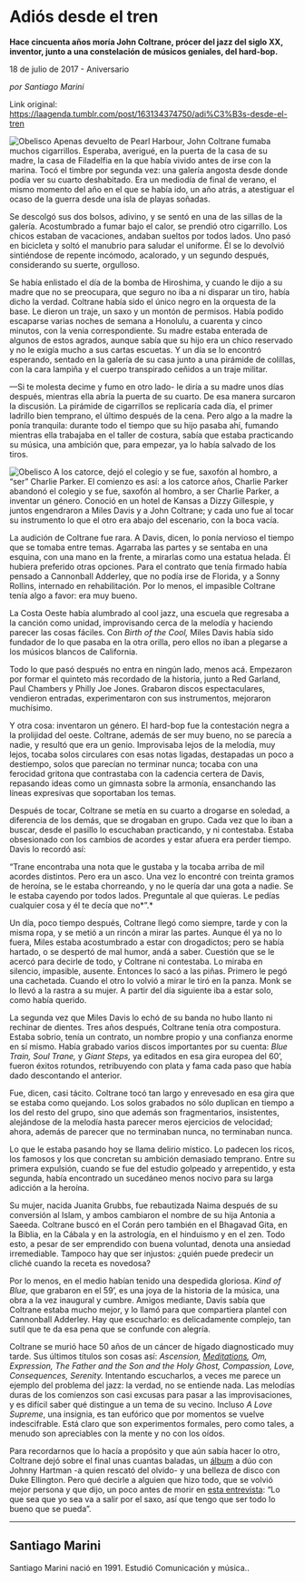 # Adiós desde el tren

**Hace cincuenta años moría John Coltrane, prócer del jazz del siglo XX, inventor, junto a una constelación de músicos geniales, del hard-bop.**

18 de julio de 2017 - Aniversario

_por Santiago Marini_

Link original: https://laagenda.tumblr.com/post/163134374750/adi%C3%B3s-desde-el-tren

![Obelisco](https://64.media.tumblr.com/08ddc6ee845b3c13aad578429488fe91/tumblr_inline_pjzz16cxmv1t6q87u_500.jpg)
Apenas
devuelto de Pearl Harbour, John Coltrane fumaba muchos cigarrillos.
Esperaba, averigué, en la puerta de la casa de su madre, la casa de
Filadelfia en la que había vivido antes de irse con la marina. 
Tocó el timbre por segunda vez: una galería angosta desde donde
podía ver su cuarto deshabitado. Era un mediodía de final de
verano, el mismo momento del año en el que se había ido, un año
atrás, a atestiguar el ocaso de la guerra desde una isla de playas
soñadas.


Se
descolgó sus dos bolsos, adivino, y se sentó en una de las sillas
de la galería. Acostumbrado a fumar bajo el calor, se prendió otro
cigarrillo. Los chicos estaban de vacaciones, andaban sueltos por
todos lados. Uno pasó en bicicleta y soltó el manubrio para saludar
el uniforme. Él se lo devolvió sintiéndose de repente incómodo,
acalorado, y un segundo después, considerando su suerte, orgulloso.


Se
había enlistado el día de la bomba de Hiroshima, y cuando le dijo a
su madre que no se preocupara, que seguro no iba a ni disparar un
tiro, había dicho la verdad. Coltrane había sido el único negro en
la orquesta de la base. Le dieron un traje, un saxo y un montón de
permisos. Había podido escaparse varias noches de semana a Honolulu,
a cuarenta y cinco minutos, con la venia correspondiente. Su madre
estaba enterada de algunos de estos agrados, aunque sabía que su
hijo era un chico reservado y no le exigía mucho a sus cartas
escuetas. Y un día se lo encontró esperando, sentado en la galería
de su casa junto a una pirámide de colillas, con la cara lampiña y
el cuerpo transpirado ceñidos a un traje militar. 



—Si
te molesta decime y fumo en otro lado- le diría a su madre unos días
después, mientras ella abría la puerta de su cuarto. De esa manera
surcaron la discusión. La pirámide de cigarrillos se replicaría
cada día, el primer ladrillo bien temprano, el último después de
la cena. Pero algo a la madre la ponía tranquila: durante todo el
tiempo que su hijo pasaba ahí, fumando mientras ella trabajaba en el
taller de costura, sabía que estaba practicando su música, una
ambición que, para empezar, ya lo había salvado de los tiros.

![Obelisco](https://64.media.tumblr.com/303fc4c6c94c2a820e24ea5a5c8b0af3/tumblr_inline_pjzz16UQ5u1t6q87u_500.jpg) A los catorce, dejó el
colegio y se fue, saxofón al hombro, a “ser” Charlie Parker. 
 El
comienzo es así: a los catorce años, Charlie Parker abandonó el
colegio y se fue, saxofón al hombro, a ser Charlie Parker, a
inventar un género. Conoció en un hotel de Kansas a Dizzy
Gillespie, y juntos engendraron a Miles Davis y a John Coltrane; y
cada uno fue al tocar su instrumento lo que el otro era abajo del
escenario, con la boca vacía. 



 La
audición de Coltrane fue rara. A Davis, dicen, lo ponía nervioso el
tiempo que se tomaba entre temas. Agarraba las partes y se sentaba en
una esquina, con una mano en la frente, a mirarlas como una estatua
helada. Él hubiera preferido otras opciones. Para el contrato que
tenía firmado había pensado a Cannonball Adderley, que no podía
irse de Florida, y a Sonny Rollins, internado en rehabilitación. Por
lo menos, el impasible Coltrane tenía algo a favor: era muy bueno. 



 La
Costa Oeste había alumbrado al cool jazz, una escuela que regresaba
a la canción como unidad, improvisando cerca de la melodía y
haciendo parecer las cosas fáciles.  Con *Birth
of the Cool,*
Miles Davis había sido fundador de lo que pasaba en la otra orilla, 
pero ellos no iban a plegarse a los músicos blancos de California. 



 Todo
lo que pasó después no entra en ningún lado, menos acá. Empezaron
por formar el quinteto más recordado de la historia, junto a Red
Garland, Paul Chambers y Philly Joe Jones. Grabaron discos
espectaculares, vendieron entradas, experimentaron con sus
instrumentos, mejoraron muchísimo. 



 Y
otra cosa: inventaron un género. El hard-bop fue la contestación
negra a la prolijidad del oeste. Coltrane, además de ser muy bueno,
no se parecía a nadie, y resultó que era un genio. Improvisaba lejos
de la melodía, muy lejos, tocaba solos circulares con esas notas
ligadas, destapadas un poco a destiempo, solos que parecían no
terminar nunca; tocaba con una ferocidad gritona que contrastaba con
la cadencia certera de Davis, repasando ideas como un gimnasta sobre
la armonía, ensanchando las líneas expresivas que soportaban los
temas. 



 Después
de tocar, Coltrane se metía en su cuarto a drogarse en soledad, a
diferencia de los demás, que se drogaban en grupo. Cada vez que lo
iban a buscar, desde el pasillo lo escuchaban practicando, y ni
contestaba. Estaba obsesionado con los cambios de acordes y estar
afuera era perder tiempo. Davis lo recordó así: 



 “Trane
encontraba una nota que le gustaba y la tocaba arriba de mil acordes
distintos. Pero era un asco. Una vez lo encontré con treinta gramos
de heroína, se le estaba chorreando, y no le quería dar una gota a
nadie. Se le estaba cayendo por todos lados. Preguntale al que
quieras. Le pedías cualquier cosa y él te decía que no*”.* 


 Un
día, poco tiempo después, Coltrane llegó como siempre, tarde y con
la misma ropa, y se metió a un rincón a mirar las partes. Aunque él
ya no lo fuera, Miles estaba acostumbrado a estar con drogadictos;
pero se había hartado, o se despertó de mal humor, andá a saber.
Cuestión que se le acercó para decirle de todo, y Coltrane ni
contestaba. Lo miraba en silencio, impasible, ausente. Entonces lo
sacó a las piñas. Primero le pegó una cachetada. Cuando el otro lo
volvió a mirar le tiró en la panza. Monk se lo llevó a la rastra a
su mujer. A partir del día siguiente iba a estar solo, como había
querido.  



La
segunda vez que Miles Davis lo echó de su banda no hubo llanto ni
rechinar de dientes. Tres años después, Coltrane tenía otra
compostura. Estaba sobrio, tenía un contrato, un nombre propio y una
confianza enorme en sí mismo. Había grabado varios discos
importantes por su cuenta: *Blue
Train, Soul Trane,*
y *Giant
Steps,* ya
editados en esa gira europea del 60’, fueron éxitos rotundos,
retribuyendo con plata y fama cada paso que había dado descontando
el anterior. 



Fue,
dicen, casi tácito. Coltrane tocó tan largo y enrevesado en esa
gira que se estaba como quejando. Los solos grabados no sólo
duplican en tiempo a los del resto del grupo, sino que además son
fragmentarios, insistentes, alejándose de la melodía hasta parecer
meros ejercicios de velocidad; ahora, además de parecer que no
terminaban nunca, no terminaban nunca. 



Lo
que le estaba pasando hoy se llama delirio místico. Lo padecen los
ricos, los famosos y los que concretan su ambición demasiado
temprano. Entre su primera expulsión, cuando se fue del estudio
golpeado y arrepentido, y esta segunda, había encontrado un
sucedáneo menos nocivo para su larga adicción a la heroína. 



Su
mujer, nacida Juanita Grubbs, fue rebautizada Naima después de su
conversión al Islam, y ambos cambiaron el nombre de su hija Antonia
a Saeeda. Coltrane buscó en el Corán pero también en el Bhagavad
Gita, en la Biblia, en la Cábala y en la astrología, en el
hinduismo y en el zen. Todo esto, a pesar de ser emprendido con buena
voluntad, denota una ansiedad irremediable. Tampoco hay que ser
injustos: ¿quién puede predecir un cliché cuando la receta es
novedosa?


Por
lo menos, en el medio habían tenido una despedida gloriosa. *Kind
of Blue,* que
grabaron en el 59’, es una joya de la historia de la música, una
obra a la vez inaugural y cumbre. Amigos mediante, Davis sabía que
Coltrane estaba mucho mejor, y lo llamó para que compartiera plantel
con Cannonball Adderley. Hay que escucharlo: es delicadamente
complejo, tan sutil que te da esa pena que se confunde con alegría. 


 Coltrane
se murió hace 50 años de un cáncer de hígado diagnosticado muy
tarde. Sus
últimos títulos son cosas así: *Ascension,
[Meditations](https://www.youtube.com/watch?v=JP-rtgTy1Lk),
Om, Expression, The Father and the Son and the Holy Ghost,
Compassion, Love, Consequences, Serenity.* Intentando
escucharlos, a veces me parece un ejemplo del problema del jazz: la
verdad, no se entiende nada. Las melodías duras de los comienzos son
casi excusas para pasar a las improvisaciones, y es difícil saber
qué distingue a un tema de su vecino. Incluso *A
Love Supreme*, una insignia, es
tan eufórico que por momentos se vuelve indescifrable. Está claro
que son experimentos formales, pero como tales, a menudo son
apreciables con la mente y no con los oídos.


Para recordarnos que lo hacía a propósito
y que aún sabía hacer lo otro, Coltrane dejó sobre el final unas
cuantas baladas, un [álbum](https://www.youtube.com/watch?v=z1tLwxLbB4k&list=PLdOX1TsdkOnaZyKVXGAbGkTcrUVMyyBZb)
a dúo con Johnny Hartman -a quien rescató del olvido- y una belleza
de disco con Duke Ellington. Pero qué decirle a alguien que hizo
todo, que se volvió mejor persona y que dijo, un poco antes de morir
en [esta
entrevista](https://www.youtube.com/watch?v=68UK9guaBoo): “Lo
que sea que yo sea va a salir por el saxo, así que tengo que ser
todo lo bueno que se pueda”.




---

 Santiago Marini
----------------

Santiago Marini nació en 1991. Estudió Comunicación y música.. 

